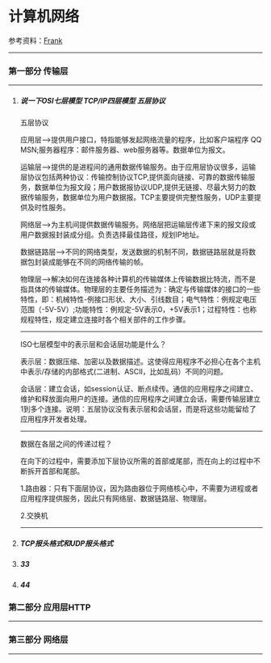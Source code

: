 # 计算机网络

参考资料：[Frank]([https://github.com/frank-lam/fullstack-tutorial/blob/master/notes/%E8%AE%A1%E7%AE%97%E6%9C%BA%E7%BD%91%E7%BB%9C.md](https://github.com/frank-lam/fullstack-tutorial/blob/master/notes/计算机网络.md))

---



### 第一部分 传输层

----

1. ##### 说一下OSI七层模型 TCP/IP四层模型 五层协议

   五层协议

   应用层-->提供用户接口，特指能够发起网络流量的程序，比如客户端程序 QQ MSN;服务器程序：邮件服务器、web服务器等。数据单位为报文。

   运输层-->提供的是进程间的通用数据传输服务。由于应用层协议很多，运输层协议包括两种协议：传输控制协议TCP,提供面向链接、可靠的数据传输服务，数据单位为报文段；用户数据报协议UDP,提供无链接、尽最大努力的数据传输服务，数据单位为用户数据报。TCP主要提供完整性服务，UDP主要提供及时性服务。

   网络层-->为主机间提供数据传输服务。网络层把运输层传递下来的报文段或用户数据报封装成分组。负责选择最佳路径，规划IP地址。

   数据链路层-->不同的网络类型，发送数据的机制不同，数据链路层就是将数据包封装成能够在不同的网络传输的帧。

   物理层-->解决如何在连接各种计算机的传输媒体上传输数据比特流，而不是指具体的传输媒体。物理层的主要任务描述为：确定与传输媒体的接口的一些特性，即：机械特性-例接口形状、大小、引线数目；电气特性：例规定电压范围（-5V-5V）;功能特性：例规定-5V表示0，+5V表示1；过程特性：也称规程特性，规定建立连接时各个相关部件的工作步骤。

   ---

   ISO七层模型中的表示层和会话层功能是什么？

   表示层：数据压缩、加密以及数据描述。这使得应用程序不必担心在各个主机中表示/存储的内部格式(二进制、ASCII，比如乱码）不同的问题。

   会话层：建立会话，如session认证、断点续传。通信的应用程序之间建立、维护和释放面向用户的连接。通信的应用程序之间建立会话，需要传输层建立1到多个连接。说明：五层协议没有表示层和会话层，而是将这些功能留给了应用程序开发者处理。

   ---

   数据在各层之间的传递过程？

   在向下的过程中，需要添加下层协议所需的首部或尾部，而在向上的过程中不断拆开首部和尾部。

   1.路由器：只有下面层协议，因为路由器位于网络核心中，不需要为进程或者应用程序提供服务，因此只有网络层、数据链路层、物理层。

   2.交换机

   ---

   

2. ##### TCP报头格式和UDP报头格式

3. ##### 33

4. ##### 44









### 第二部分 应用层HTTP

---





### 第三部分 网络层

---



